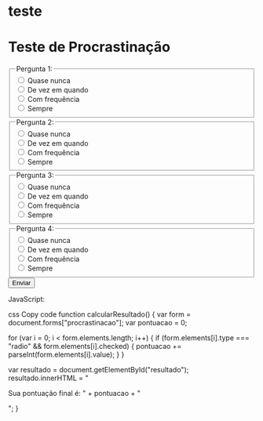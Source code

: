 # teste<!DOCTYPE html>
<html>
<head>
	<title>Teste de Procrastinação</title>
	<link rel="stylesheet" type="text/css" href="style.css">
</head>
<body>
	<h1>Teste de Procrastinação</h1>
	<form id="procrastinacao">
		<fieldset>
			<legend>Pergunta 1:</legend>
			<label><input type="radio" name="pergunta1" value="0"> Quase nunca</label><br>
			<label><input type="radio" name="pergunta1" value="1"> De vez em quando</label><br>
			<label><input type="radio" name="pergunta1" value="2"> Com frequência</label><br>
			<label><input type="radio" name="pergunta1" value="3"> Sempre</label>
		</fieldset>
		<fieldset>
			<legend>Pergunta 2:</legend>
			<label><input type="radio" name="pergunta2" value="0"> Quase nunca</label><br>
			<label><input type="radio" name="pergunta2" value="1"> De vez em quando</label><br>
			<label><input type="radio" name="pergunta2" value="2"> Com frequência</label><br>
			<label><input type="radio" name="pergunta2" value="3"> Sempre</label>
		</fieldset>
		<fieldset>
			<legend>Pergunta 3:</legend>
			<label><input type="radio" name="pergunta3" value="0"> Quase nunca</label><br>
			<label><input type="radio" name="pergunta3" value="1"> De vez em quando</label><br>
			<label><input type="radio" name="pergunta3" value="2"> Com frequência</label><br>
			<label><input type="radio" name="pergunta3" value="3"> Sempre</label>
		</fieldset>
		<fieldset>
			<legend>Pergunta 4:</legend>
			<label><input type="radio" name="pergunta4" value="0"> Quase nunca</label><br>
			<label><input type="radio" name="pergunta4" value="1"> De vez em quando</label><br>
			<label><input type="radio" name="pergunta4" value="2"> Com frequência</label><br>
			<label><input type="radio" name="pergunta4" value="3"> Sempre</label>
		</fieldset>
		<input type="button" value="Enviar" onclick="calcularResultado()">
	</form>
	<div id="resultado"></div>
	<script src="script.js"></script>
</body>
</html>
JavaScript:

css
Copy code
function calcularResultado() {
  var form = document.forms["procrastinacao"];
  var pontuacao = 0;

  for (var i = 0; i < form.elements.length; i++) {
    if (form.elements[i].type === "radio" && form.elements[i].checked) {
      pontuacao += parseInt(form.elements[i].value);
    }
  }

  var resultado = document.getElementById("resultado");
  resultado.innerHTML = "<p>Sua pontuação final é: " + pontuacao + "</p>";
}
